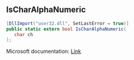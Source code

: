 ## IsCharAlphaNumeric

```csharp
[DllImport("user32.dll", SetLastError = true)]
public static extern bool IsCharAlphaNumeric(
   char ch
);
```

Microsoft documentation: [Link](https://docs.microsoft.com/en-us/windows/win32/api/winuser/nf-winuser-ischaralphanumerica)
